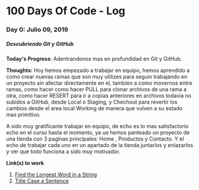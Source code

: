# 100 Days Of Code - Log

### Day 0: Julio 09, 2019 
##### Descubriendo Git y GitHub

**Today's Progress**: Adentrandonos mas en profundidad en Git y GitHub.

**Thoughts:** Hoy hemos empezado a trabajar en equipo, hemos aprendido a como crear nuevas ramas que son muy utilizes para seguin trabajando en un proyecto sin afectar directamente en el, tambien a como movernos entre ramas, como hacer como hacer PULL para clonar archivos de una rama a otra, como hacer RESERT para ir a copias anteriores en archivos todavia no subidos a GitHub, desde Local o Staging, y Chechout para revertir los cambios desde el area local Working de manera que vulven a su estado mas primitivo.


A sido muy gratificante trabajar en equipo, de echo es lo mas satisfactorio echo en el curso hasta el momento, ya ue hemos panteado un proyecto de una tienda con 3 paginas principales: Home , Productos y Contacto.
Y el echo de trabajar cada uno en un apartado de la tienda juntarlos y enlazarlos y ver que todo funciona a sido muy motivador.



**Link(s) to work**
1. [Find the Longest Word in a String](https://www.freecodecamp.com/challenges/find-the-longest-word-in-a-string)
2. [Title Case a Sentence](https://www.freecodecamp.com/challenges/title-case-a-sentence)
